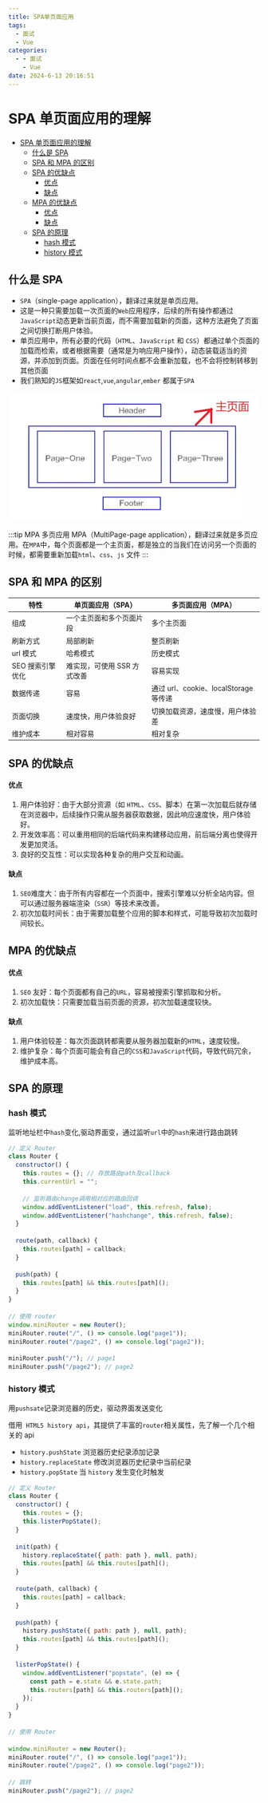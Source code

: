 ```yaml
---
title: SPA单页面应用
tags:
  - 面试
  - Vue
categories:
  - - 面试
    - Vue
date: 2024-6-13 20:16:51
---
```


<!-- @format -->

# SPA 单页面应用的理解

- [SPA 单页面应用的理解](#spa-单页面应用的理解)
  - [什么是 SPA](#什么是-spa)
  - [SPA 和 MPA 的区别](#spa-和-mpa-的区别)
  - [SPA 的优缺点](#spa-的优缺点)
    - [优点](#优点)
    - [缺点](#缺点)
  - [MPA 的优缺点](#mpa-的优缺点)
    - [优点](#优点-1)
    - [缺点](#缺点-1)
  - [SPA 的原理](#spa-的原理)
    - [hash 模式](#hash-模式)
    - [history 模式](#history-模式)

## 什么是 SPA

- `SPA`（single-page application），翻译过来就是单页应用。
- 这是一种只需要加载一次页面的`Web`应用程序，后续的所有操作都通过`JavaScript`动态更新当前页面，而不需要加载新的页面，这种方法避免了页面之间切换打断用户体验。
- 单页应用中，所有必要的代码（`HTML`、`JavaScript` 和 `CSS`）都通过单个页面的加载而检索，或者根据需要（通常是为响应用户操作），动态装载适当的资源，并添加到页面。页面在任何时间点都不会重新加载，也不会将控制转移到其他页面
- 我们熟知的`JS`框架如`react`,`vue`,`angular`,`ember` 都属于`SPA`

![SPA示意图](../images/blog-2024-06-13-20-25-12.png)

:::tip MPA
多页应用 MPA（MultiPage-page application），翻译过来就是多页应用。在`MPA`中，每个页面都是一个主页面，都是独立的当我们在访问另一个页面的时候，都需要重新加载`html`、`css`、`js` 文件
:::

## SPA 和 MPA 的区别

| 特性             | 单页面应用（SPA）           | 多页面应用（MPA）                     |
| ---------------- | --------------------------- | ------------------------------------- |
| 组成             | 一个主页面和多个页面片段    | 多个主页面                            |
| 刷新方式         | 局部刷新                    | 整页刷新                              |
| url 模式         | 哈希模式                    | 历史模式                              |
| SEO 搜索引擎优化 | 难实现，可使用 SSR 方式改善 | 容易实现                              |
| 数据传递         | 容易                        | 通过 url、cookie、localStorage 等传递 |
| 页面切换         | 速度快，用户体验良好        | 切换加载资源，速度慢，用户体验差      |
| 维护成本         | 相对容易                    | 相对复杂                              |

## SPA 的优缺点

#### 优点

1. 用户体验好：由于大部分资源（如 `HTML`、`CSS`、脚本）在第一次加载后就存储在浏览器中，后续操作只需从服务器获取数据，因此响应速度快，用户体验好。
2. 开发效率高：可以重用相同的后端代码来构建移动应用，前后端分离也使得开发更加灵活。
3. 良好的交互性：可以实现各种复杂的用户交互和动画。

#### 缺点

1. `SEO`难度大：由于所有内容都在一个页面中，搜索引擎难以分析全站内容。但可以通过服务器端渲染（`SSR`）等技术来改善。
2. 初次加载时间长：由于需要加载整个应用的脚本和样式，可能导致初次加载时间较长。

## MPA 的优缺点

#### 优点

1. `SEO` 友好：每个页面都有自己的`URL`，容易被搜索引擎抓取和分析。
2. 初次加载快：只需要加载当前页面的资源，初次加载速度较快。

#### 缺点

1. 用户体验较差：每次页面跳转都需要从服务器加载新的`HTML`，速度较慢。
2. 维护复杂：每个页面可能会有自己的`CSS`和`JavaScript`代码，导致代码冗余，维护成本高。

## SPA 的原理

### hash 模式

监听地址栏中`hash`变化,驱动界面变，通过监听`url`中的`hash`来进行路由跳转

```js
// 定义 Router
class Router {
  constructor() {
    this.routes = {}; // 存放路由path及callback
    this.currentUrl = "";

    // 监听路由change调用相对应的路由回调
    window.addEventListener("load", this.refresh, false);
    window.addEventListener("hashchange", this.refresh, false);
  }

  route(path, callback) {
    this.routes[path] = callback;
  }

  push(path) {
    this.routes[path] && this.routes[path]();
  }
}

// 使用 router
window.miniRouter = new Router();
miniRouter.route("/", () => console.log("page1"));
miniRouter.route("/page2", () => console.log("page2"));

miniRouter.push("/"); // page1
miniRouter.push("/page2"); // page2
```

### history 模式

用`pushsate`记录浏览器的历史，驱动界面发送变化

借用` HTML5 history api`，其提供了丰富的`router`相关属性，先了解一个几个相关的 api

- `history.pushState` 浏览器历史纪录添加记录
- `history.replaceState` 修改浏览器历史纪录中当前纪录
- `history.popState` 当 `history` 发生变化时触发

```js
// 定义 Router
class Router {
  constructor() {
    this.routes = {};
    this.listerPopState();
  }

  init(path) {
    history.replaceState({ path: path }, null, path);
    this.routes[path] && this.routes[path]();
  }

  route(path, callback) {
    this.routes[path] = callback;
  }

  push(path) {
    history.pushState({ path: path }, null, path);
    this.routes[path] && this.routes[path]();
  }

  listerPopState() {
    window.addEventListener("popstate", (e) => {
      const path = e.state && e.state.path;
      this.routers[path] && this.routers[path]();
    });
  }
}

// 使用 Router

window.miniRouter = new Router();
miniRouter.route("/", () => console.log("page1"));
miniRouter.route("/page2", () => console.log("page2"));

// 跳转
miniRouter.push("/page2"); // page2
```

